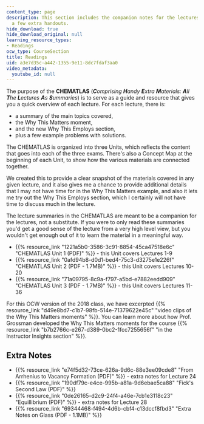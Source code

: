 ```yaml
---
content_type: page
description: This section includes the companion notes for the lectures as well as
  a few extra handouts.
hide_download: true
hide_download_original: null
learning_resource_types:
- Readings
ocw_type: CourseSection
title: Readings
uid: a3e7d35c-a442-1355-9e11-8dc7fdaf3aa0
video_metadata:
  youtube_id: null
---
```


The purpose of the **CHEMATLAS** (**_C_**_omprising **H**andy **E**xtra **M**aterials: **A**ll **T**he **L**ectures **A**s **S**ummaries_) is to serve as a guide and resource that gives you a quick overview of each lecture. For each lecture, there is:

*   a summary of the main topics covered,
*   the Why This Matters moment,
*   and the new Why This Employs section,
*   plus a few example problems with solutions.

The CHEMATLAS is organized into three Units, which reflects the content that goes into each of the three exams. There's also a Concept Map at the beginning of each Unit, to show how the various materials are connected together.

We created this to provide a clear snapshot of the materials covered in any given lecture, and it also gives me a chance to provide additional details that I may not have time for in the Why This Matters example, and also it lets me try out the Why This Employs section, which I certainly will not have time to discuss much in the lecture.

The lecture summaries in the CHEMATLAS are meant to be a companion for the lectures, not a substitute. If you were to only read these summaries you'd get a good sense of the lecture from a very high level view, but you wouldn't get enough out of it to learn the material in a meaningful way.

*   {{% resource_link "1221a5b0-3586-3c91-8854-45ca47518e6c" "CHEMATLAS Unit 1 (PDF)" %}} - this Unit covers Lectures 1-9
*   {{% resource_link "0afd94b8-d0d1-bed4-75c3-d3275e1e226f" "CHEMATLAS Unit 2 (PDF - 1.7MB)" %}} - this Unit covers Lectures 10-20
*   {{% resource_link "71a09795-8c9a-f797-a5bd-e7882eedd909" "CHEMATLAS Unit 3 (PDF - 1.7MB)" %}} - this Unit covers Lectures 11-36

For this OCW version of the 2018 class, we have excerpted {{% resource_link "d49e8bd7-c1b7-98fb-514e-71379622e45c" "video clips of the Why This Matters moments" %}}. You can learn more about how Prof. Grossman developed the Why This Matters moments for the course {{% resource_link "b7b2766c-e267-d389-0bc2-1fcc7255656f" "in the Instructor Insights section" %}}.

Extra Notes
-----------

*   {{% resource_link "e74f5d32-73ce-626a-9d6c-88e3ee09cde8" "From Arrhenius to Vacancy Formation (PDF)" %}} - extra notes for Lecture 24
*   {{% resource_link "190df79c-e4ce-995b-a81a-9d6ebae5ca88" "Fick's Second Law (PDF)" %}}
*   {{% resource_link "0de26165-d2c9-24f4-a46e-7cb1e3118c23" "Equillibrium (PDF)" %}} - extra notes for Lecture 28
*   {{% resource_link "69344468-f494-4d6b-cbf4-c13dccf8fbd3" "Extra Notes on Glass (PDF - 1.1MB)" %}}